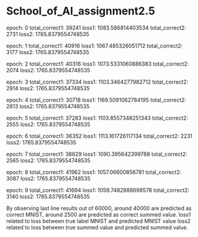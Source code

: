 # School_of_AI_assignment2.5

epoch: 0 total_correct1: 39241 loss1: 1083.586814403534 total_correct2: 2731 loss2: 1765.8379554748535

epoch: 1 total_correct1: 40916 loss1: 1067.485326051712 total_correct2: 3177 loss2: 1765.8379554748535

epoch: 2 total_correct1: 40316 loss1: 1073.5331060886383 total_correct2: 2074 loss2: 1765.8379554748535

epoch: 3 total_correct1: 37334 loss1: 1103.3464277982712 total_correct2: 2914 loss2: 1765.8379554748535

epoch: 4 total_correct1: 30718 loss1: 1169.5091062784195 total_correct2: 2813 loss2: 1765.8379554748535

epoch: 5 total_correct1: 37283 loss1: 1103.8557348251343 total_correct2: 2555 loss2: 1765.8379554748535

epoch: 6 total_correct1: 36352 loss1: 1113.161726117134 total_correct2: 2231 loss2: 1765.8379554748535

epoch: 7 total_correct1: 38629 loss1: 1090.395642399788 total_correct2: 2565 loss2: 1765.8379554748535

epoch: 8 total_correct1: 41962 loss1: 1057.06600856781 total_correct2: 3087 loss2: 1765.8379554748535

epoch: 9 total_correct1: 41694 loss1: 1059.7482888698578 total_correct2: 3140 loss2: 1765.8379554748535

By observing last line results out of 60000, around 40000 are predicted as correct MNIST, around 2500 are predicted as correct summed value.
loss1 related to loss between true label MNIST and predicted MNIST value
loss2 related to loss between true summed value and predicted summed value.

